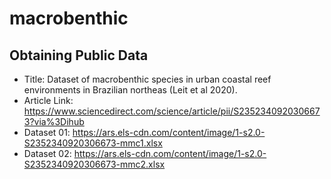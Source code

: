# macrobenthic
## Obtaining Public Data
- Title: Dataset of macrobenthic species in urban coastal reef environments in Brazilian northeas (Leit et al 2020). <br>
- Article Link: https://www.sciencedirect.com/science/article/pii/S2352340920306673?via%3Dihub <br>
- Dataset 01: https://ars.els-cdn.com/content/image/1-s2.0-S2352340920306673-mmc1.xlsx <br>
- Dataset 02: https://ars.els-cdn.com/content/image/1-s2.0-S2352340920306673-mmc2.xlsx <br>

